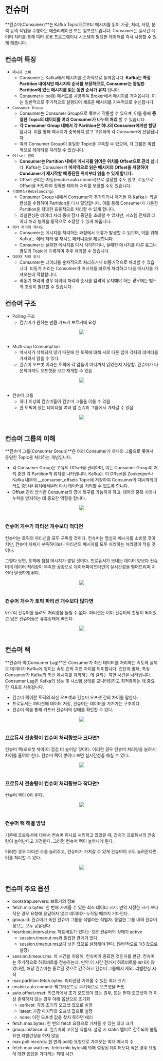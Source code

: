 # 컨슈머

 **컨슈머(Consumer)**는 Kafka Topic으로부터 메시지를 읽어 가공, 처리, 저장, 분석 등의 작업을 수행하는 애플리케이션 또는 컴포넌트입니다. Consumer는 실시간 데이터 처리를 통해 여러 응용 프로그램이나 시스템이 필요한 데이터를 즉시 사용할 수 있게 해줍니다.

## 컨슈머 특징

 - `메시지 소비`
    - Consumer는 Kafka에서 메시지를 순차적으로 읽어옵니다. __Kafka는 특정 Partition 내에서만 메시지의 순서를 보장하므로, Consumer는 동일한 Partition에 있는 메시지를 읽는 동안 순서가 유지__ 됩니다.
    - Consumer는 poll() 메서드를 사용하여 Broker에서 메시지를 가져옵니다. 이는 일반적으로 주기적으로 실행되어 새로운 메시지를 지속적으로 수신합니다.
 - `Consumer Group`
    - Consumer는 Consumer Group으로 묶여서 작동할 수 있으며, 이를 통해 __동일한 Topic의 데이터를 여러 Consumer가 나누어 처리__ 할 수 있습니다.
    - __각 Consumer Group 내에서 각 Partition은 하나의 Consumer에게만 할당__ 됩니다. 이를 통해 메시지가 중복되지 않고 고유하게 각 Consumer에 전달됩니다.
    - 여러 Consumer Group이 동일한 Topic을 구독할 수 있으며, 각 그룹은 독립적으로 데이터를 처리할 수 있습니다.
 - `Offset 관리`
    - __Consumer는 Partition 내에서 메시지를 읽어온 위치를 Offset으로 관리__ 합니다. Kafka는 Consumer가 __마지막으로 읽은 메시지의 Offset을 저장하여 Consumer가 재시작할 때 중단된 위치부터 읽을 수 있게 합니다.__
    - Offset 관리는 자동(enable.auto.commit)으로 설정할 수도 있고, 수동으로 Offset을 커밋하여 정확한 데이터 처리를 보장할 수도 있습니다.
 - `리밸런싱(Rebalancing)`
    - Consumer Group 내에서 Consumer가 추가되거나 제거될 때 Kafka는 리밸런싱을 수행하여 Partition을 다시 할당합니다. 이를 통해 Consumer가 가용한 Partition을 최대한 효율적으로 처리할 수 있게 합니다.
    - 리밸런싱은 데이터 처리 중에 잠시 중단을 초래할 수 있지만, 시스템 전체의 데이터 처리 능력을 동적으로 조정할 수 있게 해줍니다.
 - `에러 처리와 재시도`
    - Consumer는 메시지를 처리하는 과정에서 오류가 발생할 수 있으며, 이를 위해 Kafka는 에러 처리 및 재시도 메커니즘을 제공합니다.
    - Consumer는 실패한 메시지를 다시 처리하거나, 실패한 메시지를 다른 로그나 별도의 Topic에 기록하여 추후 처리할 수 있습니다.
 - `데이터 처리 방식`
    - Consumer는 데이터를 순차적으로 처리하거나 비동기적으로 처리할 수 있습니다. 비동기 처리는 Consumer가 메시지를 빠르게 처리하고 다음 메시지를 가져오는데 적합합니다.
    - 비동기 처리의 경우 데이터 처리의 순서를 엄격히 유지해야 하는 경우에는 별도의 조정이 필요할 수 있습니다.

## 컨슈머 구조

 - Polling 구조
    - 컨슈머가 원하는 만큼 카프카 브로커에 요청

<div align="center">
    <img src="./images/kafka-consumer-process.PNG">
</div>
<br/>

 - Multi-app Consumption
    - 메시지가 삭제되지 않기 때문에 한 토픽에 대해 서로 다른 앱이 각자의 데이터를 가져와서 읽을 수 있다.
    - 컨슈머 오프셋 이라는 토픽에 각 앱들이 어디까지 읽었는지 저장함. 컨슈머가 다운되더라도 오프셋을 보고 재개할 수 있음

<div align="center">
    <img src="./images/kafka-consumer-process2.PNG">
</div>
<br/>

 - 컨슈머 그룹
    - 하나 이상의 컨슈머들이 컨슈머 그룹을 이룰 수 있음
    - 한 토픽에 있는 데이터를 여러 앱 컨슈머 그룹에서 가져갈 수 있음

<div align="center">
    <img src="./images/kafka-consumer-group.PNG">
</div>
<br/>

## 컨슈머 그룹의 이해

**컨슈머 그룹(Consumer Group)**은 여러 Consumer가 하나의 그룹으로 묶여서 동일한 Topic을 처리하는 개념입니다.

 - 각 Consumer Group은 고유의 Offset을 관리하며, 이는 Consumer Group이 처리 중인 각 Partition의 위치를 나타냅니다. Kafka는 이 Offset을 Zookeeper나 Kafka 내부의 __consumer_offsets Topic에 저장하여 Consumer가 재시작되더라도 중단된 위치에서부터 다시 데이터를 처리할 수 있도록 합니다.
 - Offset 관리 방식은 Consumer의 장애 복구를 가능하게 하고, 데이터 중복 처리나 누락을 방지하는 데 중요한 역할을 합니다.

<div align="center">
    <img src="./images/kafka-consumer-group2.PNG">
</div>
<br/>

### 컨슈머 개수가 파티션 개수보다 적다면

컨슈머는 토픽의 파티션을 모두 구독할 것이다. 컨슈머는 열심히 메시지를 소비할 것이지만, 컨슈머 자체가 부족하다보니 파티션의 메시지를 모두 처리하는 처리량이 적을 것이다.

그렇다 보면, 토픽에 점점 메시지가 쌓일 것이다. 프로듀서가 보내는 데이터 양보다 컨슈머의 데이터 처리량이 부족한 상황으로 데이터파이프라인의 실시간성을 떨어뜨리며 지연이 발생하게 된다.

<div align="center">
    <img src="./images/kafka-consumer-exam1.PNG">
</div>
<br/>

### 컨슈머 개수가 토픽 파티션 개수보다 많다면

아무리 컨슈머를 늘려도 처리량을 늘릴 수 없다. 파티션은 이미 컨슈머의 할당이 되어있고 남은 컨슈머들은 유휴상태에 빠진다.

<div align="center">
    <img src="./images/kafka-consumer-exam2.PNG">
</div>
<br/>

## 컨슈머 랙

**컨슈머 랙(Consumer Lag)**은 Consumer가 최신 데이터를 처리하는 속도와 실제로 데이터가 Kafka에 쌓이는 속도 간의 지연 차이를 의미합니다. 간단히 말해, 특정 Consumer가 Kafka의 최신 메시지를 처리하는 데 걸리는 지연 시간을 나타냅니다. Consumer Lag은 Kafka의 성능 및 시스템 상태를 모니터링하고 최적화하는 데 중요한 지표로 사용됩니다.

 - 컨슈머 랙이란 토픽의 최신 오프셋과 컨슈머 오프셋 간의 차이를 말한다.
 - 프로듀서는 파티션에 데이터 저장, 컨슈머는 데이터를 가져가는 구조이다.
 - 컨슈머 랙을 통해 카프카 컨슈머의 상태를 확인할 수 있다.

<div align="center">
    <img src="./images/kafka-consumer-lag1.PNG">
</div>
<br/>

### 프로듀서 전송량이 컨슈머 처리량보다 크다면?

컨슈머 랙(오프셋 차이)이 점점 더 늘어날 것이다. 이러한 경우 컨슈머 처리량을 늘려서 차이를 줄여야 한다. 컨슈머 랙이 쌓이다 보면 실시간성을 해칠 수 있다.

<div align="center">
    <img src="./images/kafka-consumer-lag2.PNG">
</div>
<br/>

### 프로듀서 전송량이 컨슈머 처리량보다 작다면?

컨슈머 랙이 0이 된다.

<div align="center">
    <img src="./images/kafka-consumer-lag3.PNG">
</div>
<br/>

### 컨슈머 랙 해결 방법

기존에 프로듀서에 대해서 컨슈머 하나로 처리하고 있었을 때, 갑자기 프로듀서의 전송량이 늘어난다고 가정한다. 그러면 컨슈머 랙이 늘어나게 된다.

이러한 경우 파티션 수를 늘려주고, 컨슈머가 가져갈 수 있게 컨슈머의 수도 늘려준다면 이를 처리할 수 있다.

<div align="center">
    <img src="./images/kafka-consumer-lag4.PNG">
</div>
<br/>

## 컨슈머 주요 옵션

 - bootstrap.servers: 브로커의 정보
 - fetch.min.bytes: 한 번에 가져올 수 있는 최소 데이터 크기. 만약 지정한 크기 보다 작은 경우 요청에 응답하지 않고 데이터가 누적될 때까지 기다린다.
 - group.id: 컨슈머가 속한 컨슈머 그룹을 식별하는 식별자. 동일한 그룹 내의 컨슈머 정보는 모두 공유된다.
 - heartbeat.interval.ms: 하트비트가 있다는 것은 컨슈머의 상태가 active
    - session.timeout.ms와 밀접한 관계가 있다.
    - session.timeout.ms보다 낮은 값으로 설정해야 한다. (일반적으로 1/3 값으로 설정)
 - session.timeout.ms: 이 시간을 이용해, 컨슈머가 종료된 것인지를 판단. 컨슈머는 주기적으로 하트비트를 전송하는데, 만약 이 시간 전까지 하트비트를 보내지 않았다면, 해당 컨슈머는 종료된 것으로 간주하고 컨슈머 그룹에서 제외. 리밸런싱 시작
 - max.partition.fetch.bytes: 파티션당 가져올 수 있는 최대 크기
 - enable.auto.commit: 백그라운드로 주기적으로 오프셋을 커밋
 - auto.offset.reset: 카프카에서 초기 오프셋이 없는 경우, 또는 현재 오프셋이 더 이상 존재하지 않는 경우 아래 옵션으로 초기화
    - earliest: 가장 초기의 오프셋 값으로 설정
    - latest: 가장 마지막의 오프셋 값으로 설정
    - none: 이전 오프셋 값을 찾지 못하면 에러
 - fetch.max.bytes: 한 번의 fetch 요청으로 가져올 수 있는 최대 크기
 - group.instance.id: 컨슈머의 고유한 식별자. 설정 시 static 멤버로 간주되어 불필요한 리밸런싱을 하지 않음
 - max.poll.records: 한 번의 poll() 요청으로 가져오는 최대 메시지 수
 - fetch.max.watt.ms: fetch.mln.bytes에 의해 설정된 데이터보다 적은 경우 요청에 대한 응답을 기다리는 최대 시간
